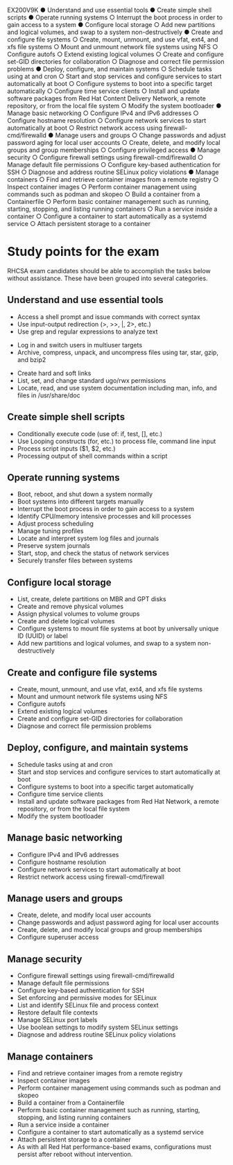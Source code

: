 EX200V9K
● Understand and use essential tools
    <!-- ○ Access a shell prompt and issue commands with correct syntax -->
    <!-- ○ Use input-output redirection (>, >>, |, 2>, etc.) -->
    <!-- ○ Use grep and regular expressions to analyze text -->
    <!-- ○ Access remote systems using SSH -->
    <!-- ○ Log in and switch users in multi-user targets -->
    <!-- ○ Archive, compress, unpack, and uncompress files using tar, star, gzip, and bzip2 -->
    <!-- ○ Create and edit text files -->
    <!-- ○ Create, delete, copy, and move files and directories -->
    <!-- ○ Create hard and soft links -->
    <!-- ○ List, set, and change standard ugo/rwx permissions -->
    <!-- ○ Locate, read, and use system documentation including man, info, and files in
    /usr/share/doc -->
● Create simple shell scripts
    <!-- ○ Conditionally execute code (use of: if, test, [], etc.) -->
    <!-- ○ Use Looping constructs (for, etc.) to process file, command line input -->
    <!-- ○ Process script inputs ($1, $2, etc.) -->
    <!-- ○ Processing output of shell commands within a script -->
● Operate running systems
    <!-- ○ Boot, reboot, and shut down a system normally -->
    <!-- ○ Boot systems into different targets manually -->
    ○ Interrupt the boot process in order to gain access to a system
    <!-- ○ Identify CPU/memory intensive processes and kill processes -->
    <!-- ○ Adjust process scheduling -->
    <!-- ○ Manage tuning profiles -->
    <!-- ○ Locate and interpret system log files and journals -->
    <!-- ○ Preserve system journals -->
    <!-- ○ Start, stop, and check the status of network services -->
    <!-- ○ Securely transfer files between systems -->
● Configure local storage
    <!-- ○ List, create, and delete partitions on GPT disks -->
    <!-- ○ Create and remove physical volumes -->
    <!-- ○ Assign physical volumes to volume groups -->
    <!-- ○ Create and delete logical volumes -->
    <!-- ○ Configure systems to mount file systems at boot by universally unique ID (UUID) or label -->
    ○ Add new partitions and logical volumes, and swap to a system non-destructively
● Create and configure file systems
    ○ Create, mount, unmount, and use vfat, ext4, and xfs file systems
    ○ Mount and unmount network file systems using NFS
    ○ Configure autofs
    ○ Extend existing logical volumes
    ○ Create and configure set-GID directories for collaboration
    ○ Diagnose and correct file permission problems
● Deploy, configure, and maintain systems
    ○ Schedule tasks using at and cron
    ○ Start and stop services and configure services to start automatically at boot
    ○ Configure systems to boot into a specific target automatically
    ○ Configure time service clients
    ○ Install and update software packages from Red Hat Content Delivery Network, a
    remote repository, or from the local file system
    ○ Modify the system bootloader
● Manage basic networking
    ○ Configure IPv4 and IPv6 addresses
    ○ Configure hostname resolution
    ○ Configure network services to start automatically at boot
    ○ Restrict network access using firewall-cmd/firewalld
● Manage users and groups
    <!-- ○ Create, delete, and modify local user accounts -->
    ○ Change passwords and adjust password aging for local user accounts
    ○ Create, delete, and modify local groups and group memberships
    ○ Configure privileged access
● Manage security
    ○ Configure firewall settings using firewall-cmd/firewalld
    ○ Manage default file permissions
    ○ Configure key-based authentication for SSH
    <!-- ○ Set enforcing and permissive modes for SELinux -->
    <!-- ○ List and identify SELinux file and process context -->
    <!-- ○ Restore default file contexts -->
    <!-- ○ Manage SELinux port labels -->
    <!-- ○ Use boolean settings to modify system SELinux settings -->
    ○ Diagnose and address routine SELinux policy violations
● Manage containers
    ○ Find and retrieve container images from a remote registry
    ○ Inspect container images
    ○ Perform container management using commands such as podman and skopeo
    ○ Build a container from a Containerfile
    ○ Perform basic container management such as running, starting, stopping, and
    listing running containers
    ○ Run a service inside a container
    ○ Configure a container to start automatically as a systemd service
    ○ Attach persistent storage to a container


# Study points for the exam
RHCSA exam candidates should be able to accomplish the tasks below without assistance. These have been grouped into several categories.

## Understand and use essential tools
- Access a shell prompt and issue commands with correct syntax
- Use input-output redirection (>, >>, |, 2>, etc.)
- Use grep and regular expressions to analyze text
<!-- - Access remote systems using SSH -->
- Log in and switch users in multiuser targets
- Archive, compress, unpack, and uncompress files using tar, star, gzip, and bzip2
<!-- - Create and edit text files -->
<!-- - Create, delete, copy, and move files and directories -->
- Create hard and soft links
- List, set, and change standard ugo/rwx permissions
- Locate, read, and use system documentation including man, info, and files in /usr/share/doc
## Create simple shell scripts
- Conditionally execute code (use of: if, test, [], etc.)
- Use Looping constructs (for, etc.) to process file, command line input
- Process script inputs ($1, $2, etc.)
- Processing output of shell commands within a script
## Operate running systems
- Boot, reboot, and shut down a system normally
- Boot systems into different targets manually
- Interrupt the boot process in order to gain access to a system
- Identify CPU/memory intensive processes and kill processes
- Adjust process scheduling
- Manage tuning profiles
- Locate and interpret system log files and journals
- Preserve system journals
- Start, stop, and check the status of network services
- Securely transfer files between systems
## Configure local storage
- List, create, delete partitions on MBR and GPT disks
- Create and remove physical volumes
- Assign physical volumes to volume groups
- Create and delete logical volumes
- Configure systems to mount file systems at boot by universally unique ID (UUID) or label
- Add new partitions and logical volumes, and swap to a system non-destructively
## Create and configure file systems
- Create, mount, unmount, and use vfat, ext4, and xfs file systems
- Mount and unmount network file systems using NFS
- Configure autofs
- Extend existing logical volumes
- Create and configure set-GID directories for collaboration
- Diagnose and correct file permission problems
## Deploy, configure, and maintain systems
- Schedule tasks using at and cron
- Start and stop services and configure services to start automatically at boot
- Configure systems to boot into a specific target automatically
- Configure time service clients
- Install and update software packages from Red Hat Network, a remote repository, or from the local file system
- Modify the system bootloader
## Manage basic networking
- Configure IPv4 and IPv6 addresses
- Configure hostname resolution
- Configure network services to start automatically at boot
- Restrict network access using firewall-cmd/firewall
## Manage users and groups
- Create, delete, and modify local user accounts
- Change passwords and adjust password aging for local user accounts
- Create, delete, and modify local groups and group memberships
- Configure superuser access
## Manage security
- Configure firewall settings using firewall-cmd/firewalld
- Manage default file permissions
- Configure key-based authentication for SSH
- Set enforcing and permissive modes for SELinux
- List and identify SELinux file and process context
- Restore default file contexts
- Manage SELinux port labels
- Use boolean settings to modify system SELinux settings
- Diagnose and address routine SELinux policy violations
## Manage containers
- Find and retrieve container images from a remote registry
- Inspect container images
- Perform container management using commands such as podman and skopeo
- Build a container from a Containerfile
- Perform basic container management such as running, starting, stopping, and listing running containers
- Run a service inside a container
- Configure a container to start automatically as a systemd service
- Attach persistent storage to a container
- As with all Red Hat performance-based exams, configurations must persist after reboot without intervention.

